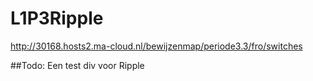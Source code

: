# L1P3Ripple
http://30168.hosts2.ma-cloud.nl/bewijzenmap/periode3.3/fro/switches

##Todo: Een test div voor Ripple
